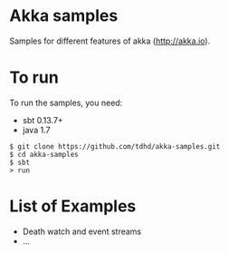 # Akka samples

Samples for different features of akka (http://akka.io).

# To run

To run the samples, you need:

* sbt 0.13.7+
* java 1.7

```
$ git clone https://github.com/tdhd/akka-samples.git
$ cd akka-samples
$ sbt
> run
```

# List of Examples

- Death watch and event streams 
- ...


